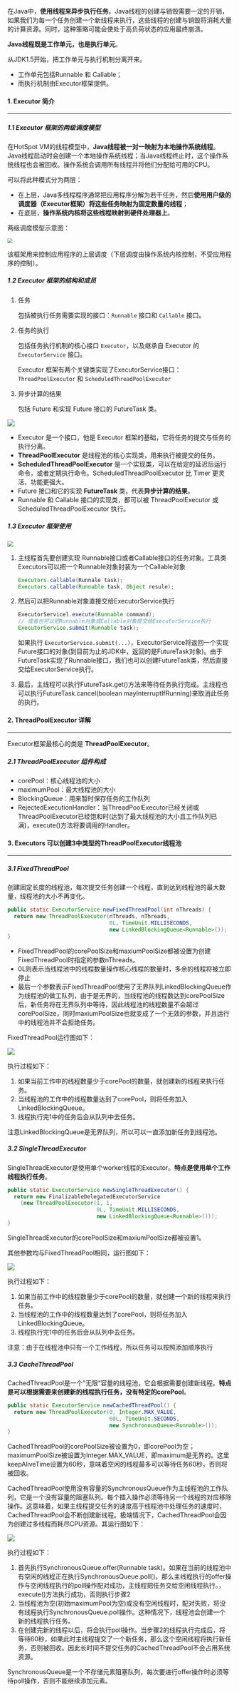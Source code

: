 在Java中，**使用线程来异步执行任务**。Java线程的创建与销毁需要一定的开销，如果我们为每一个任务创建一个新线程来执行，这些线程的创建与销毁将消耗大量的计算资源。同时，这种策略可能会使处于高负荷状态的应用最终崩溃。

**Java线程既是工作单元，也是执行单元**。

从JDK1.5开始，把工作单元与执行机制分离开来。

- 工作单元包括Runnable 和 Callable；
- 而执行机制由Executor框架提供。

 

#### 1. Executor 简介

---

##### 1.1 Executor 框架的两级调度模型

在HotSpot VM的线程模型中，**Java线程被一对一映射为本地操作系统线程**。Java线程启动时会创建一个本地操作系统线程；当Java线程终止时，这个操作系统线程也会被回收。操作系统会调用所有线程并将他们分配给可用的CPU。

可以将此种模式分为两层：

- 在上层，Java多线程程序通常把应用程序分解为若干任务，然后**使用用户级的调度器（Executor框架）将这些任务映射为固定数量的线程**；
- 在底层，**操作系统内核将这些线程映射到硬件处理器上**。

两级调度模型示意图：

<img src="https://tva1.sinaimg.cn/large/e6c9d24egy1gzz1nzabzjj20jh0iiwer.jpg" style="zoom: 67%;" />

该框架用来控制应用程序的上层调度（下层调度由操作系统内核控制，不受应用程序的控制）。

##### 1.2 Executor 框架的结构和成员

1. 任务

   包括被执行任务需要实现的接口：`Runnable` 接口和 `Callable` 接口。

2. 任务的执行

   包括任务执行机制的核心接口 `Executor`，以及继承自 Executor 的`ExecutorService` 接口。

   Executor 框架有两个关键类实现了ExecutorService接口：`ThreadPoolExecutor` 和 `ScheduledThreadPoolExecutor`

3. 异步计算的结果

   包括 Future 和实现 Future 接口的 FutureTask 类。

![](https://tva1.sinaimg.cn/large/e6c9d24egy1gzz2v5jx6vj20n10l53za.jpg)

- Executor 是一个接口，他是 Executor 框架的基础，它将任务的提交与任务的执行分离。
- **ThreadPoolExecutor** 是线程池的核心实现类，用来执行被提交的任务。
- **ScheduledThreadPoolExecutor** 是一个实现类，可以在给定的延迟后运行命令，或者定期执行命令。ScheduledThreadPoolExecutor 比 Timer 更灵活，功能更强大。
- Future 接口和它的实现 **FutureTask** 类，代表**异步计算的结果**。
- Runnable 和 Callable 接口的实现类，都可以被 ThreadPoolExecutor 或 ScheduledThreadPoolExecutor 执行。

##### 1.3 Executor 框架使用

<img src="https://tva1.sinaimg.cn/large/e6c9d24egy1gzz38zm2o9j20hk0cfq2z.jpg" style="zoom: 80%;" />

1. 主线程首先要创建实现 Runnable接口或者Callable接口的任务对象。工具类Executors可以把一个Runnable对象封装为一个Callable对象

   ```java
   Executors.callable(Runnale task);
   Executors.callable(Runnable task, Object resule);

2. 然后可以把Runnable对象直接交给ExecutorService执行

   ```java
   ExecutorServicel.execute(Runnable command);
   // 或者也可以把Runnable对象或Callable对象提交给ExecutorService执行
   ExecutorService.submit(Runnable task);
   ```

   如果执行 `ExecutorService.submit(...)`，ExecutorService将返回一个实现Future接口的对象(到目前为止的JDK中，返回的是FutureTask对象)。由于FutureTask实现了Runnable接口，我们也可以创建FutureTask类，然后直接交给ExecutorService执行。　

3. 最后，主线程可以执行FutureTask.get()方法来等待任务执行完成。主线程也可以执行FutureTask.cancel(boolean mayInterruptIfRunning)来取消此任务的执行。

#### 2. ThreadPoolExecutor 详解

---

Executor框架最核心的类是 **ThreadPoolExecutor**。

##### 2.1 ThreadPoolExecutor 组件构成

- corePool：核心线程池的大小
- maximumPool：最大线程池的大小
- BlockingQueue：用来暂时保存任务的工作队列
- RejectedExecutionHandler：当ThreadPoolExecutor已经关闭或ThreadPoolExecutor已经饱和时(达到了最大线程池的大小且工作队列已满)，execute()方法将要调用的Handler。

#### 3. Executors 可以创建3中类型的ThreadPoolExecutor线程池

---

##### 3.1 FixedThreadPool

创建固定长度的线程池，每次提交任务创建一个线程，直到达到线程池的最大数量，线程池的大小不再变化。

```java
public static ExecutorService newFixedThreadPool(int nThreads) {
  return new ThreadPoolExecutor(nThreads, nThreads,
                                0L, TimeUnit.MILLISECONDS,
                                new LinkedBlockingQueue<Runnable>());
}
```

- FixedThreadPool的corePoolSize和maxiumPoolSize都被设置为创建FixedThreadPool时指定的参数nThreads。
- 0L则表示当线程池中的线程数量操作核心线程的数量时，多余的线程将被立即停止
- 最后一个参数表示FixedThreadPool使用了无界队列LinkedBlockingQueue作为线程池的做工队列，由于是无界的，当线程池的线程数达到corePoolSize后，新任务将在无界队列中等待，因此线程池的线程数量不会超过corePoolSize，同时maxiumPoolSize也就变成了一个无效的参数，并且运行中的线程池并不会拒绝任务。

FixedThreadPool运行图如下：

![](https://tva1.sinaimg.cn/large/e6c9d24egy1h03kwuti91j20q50dzglq.jpg)

执行过程如下：

1. 如果当前工作中的线程数量少于corePool的数量，就创建新的线程来执行任务。
2. 当线程池的工作中的线程数量达到了corePool，则将任务加入LinkedBlockingQueue。
3. 线程执行完1中的任务后会从队列中去任务。

注意LinkedBlockingQueue是无界队列，所以可以一直添加新任务到线程池。

##### 3.2 SingleThreadExecutor

SingleThreadExecutor是使用单个worker线程的Executor。**特点是使用单个工作线程执行任务**。

```java
public static ExecutorService newSingleThreadExecutor() {
  return new FinalizableDelegatedExecutorService
    (new ThreadPoolExecutor(1, 1,
                            0L, TimeUnit.MILLISECONDS,
                            new LinkedBlockingQueue<Runnable>()));
}
```

SingleThreadExecutor的corePoolSize和maxiumPoolSize都被设置1。

其他参数均与FixedThreadPool相同，运行图如下：

![](https://tva1.sinaimg.cn/large/e6c9d24egy1h03lh45pxpj20pk0akt8r.jpg)

执行过程如下：

1. 如果当前工作中的线程数量少于corePool的数量，就创建一个新的线程来执行任务。
2. 当线程池的工作中的线程数量达到了corePool，则将任务加入LinkedBlockingQueue。
3. 线程执行完1中的任务后会从队列中去任务。

注意：由于在线程池中只有一个工作线程，所以任务可以按照添加顺序执行

##### 3.3 CacheThreadPool

CachedThreadPool是一个”无限“容量的线程池，它会根据需要创建新线程。**特点是可以根据需要来创建新的线程执行任务，没有特定的corePool**。

```java
public static ExecutorService newCachedThreadPool() {
  return new ThreadPoolExecutor(0, Integer.MAX_VALUE,
                                60L, TimeUnit.SECONDS,
                                new SynchronousQueue<Runnable>());
}
```

CachedThreadPool的corePoolSize被设置为0，即corePool为空；maximumPoolSize被设置为Integer.MAX_VALUE，即maximum是无界的。这里keepAliveTime设置为60秒，意味着空闲的线程最多可以等待任务60秒，否则将被回收。

CachedThreadPool使用没有容量的SynchronousQueue作为主线程池的工作队列，它是一个没有容量的阻塞队列。每个插入操作必须等待另一个线程的对应移除操作。这意味着，如果主线程提交任务的速度高于线程池中处理任务的速度时，CachedThreadPool会不断创建新线程。极端情况下，CachedThreadPool会因为创建过多线程而耗尽CPU资源。其运行图如下：

![](https://tva1.sinaimg.cn/large/e6c9d24egy1h03lm2xbs2j20px0dldfy.jpg)

执行过程如下：

1. 首先执行SynchronousQueue.offer(Runnable task)。如果在当前的线程池中有空闲的线程正在执行SynchronousQueue.poll()，那么主线程执行的offer操作与空闲线程执行的poll操作配对成功，主线程把任务交给空闲线程执行。，execute()方法执行成功，否则执行步骤2
1. 当线程池为空(初始maximumPool为空)或没有空闲线程时，配对失败，将没有线程执行SynchronousQueue.poll操作。这种情况下，线程池会创建一个新的线程执行任务。
1. 在创建完新的线程以后，将会执行poll操作。当步骤2的线程执行完成后，将等待60秒，如果此时主线程提交了一个新任务，那么这个空闲线程将执行新任务，否则被回收。因此长时间不提交任务的CachedThreadPool不会占用系统资源。

SynchronousQueue是一个不存储元素阻塞队列，每次要进行offer操作时必须等待poll操作，否则不能继续添加元素。